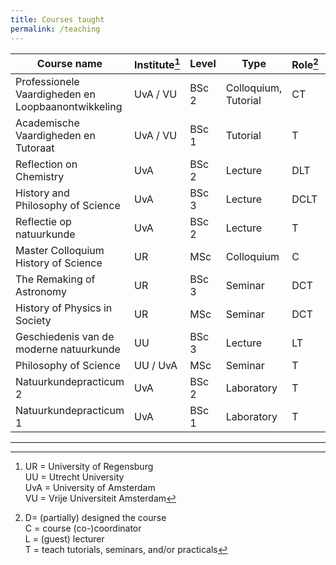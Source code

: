 ```yaml
---
title: Courses taught
permalink: /teaching
---
```


| Course name                                        | Institute[^inst] | Level | Type                 | Role[^tasks] | First | Last  |   
| -------------------------------------------------- | ---------------- | ----- | -------------------- | ------------- | ----- | ----- |
| Professionele Vaardigheden en Loopbaanontwikkeling | UvA / VU         | BSc 2    | Colloquium, Tutorial | CT            | 23/24 | 24/25 |     |
| Academische Vaardigheden en Tutoraat               | UvA / VU         | BSc 1    | Tutorial             | T             | 23/24 | 24/25 |     |
| Reflection on Chemistry                            | UvA              | BSc 2    | Lecture              | DLT           | 23/24 | 24/25 |     |
| History and Philosophy of Science                  | UvA              | BSc 3    | Lecture              | DCLT          | 16/17 | 24/25 |     |
| Reflectie op natuurkunde                           | UvA              | BSc 2    | Lecture              | T             | 23/24 |       |     |
| Master Colloquium History of Science               | UR               | MSc     | Colloquium           | C             | 22/23 |       |     |
| The Remaking of Astronomy                          | UR               | BSc 3    | Seminar              | DCT           | 21/22 |       |     |
| History of Physics in Society                      | UR               | MSc     | Seminar              | DCT           | 21/22 | 22/23 |     |
| Geschiedenis van de moderne natuurkunde            | UU               | BSc 3    | Lecture              | LT            | 16/17 | 17/18 |     |
| Philosophy of Science                              | UU / UvA         | MSc     | Seminar              | T             | 14/15 | 15/16 |     |
| Natuurkundepracticum 2                             | UvA              | BSc 2    | Laboratory           | T             | 08/09 | 09/10 |     |
| Natuurkundepracticum 1                             | UvA              | BSc 1    | Laboratory           | T             | 08/09 |       |     |

----

[^tasks]: D= (partially) designed the course  
	C = course (co-)coordinator  
	L = (guest) lecturer  
	T = teach tutorials, seminars, and/or practicals

[^inst]: 
	UR = University of Regensburg  
	UU = Utrecht University  
	UvA = University of Amsterdam  
	VU = Vrije Universiteit Amsterdam

